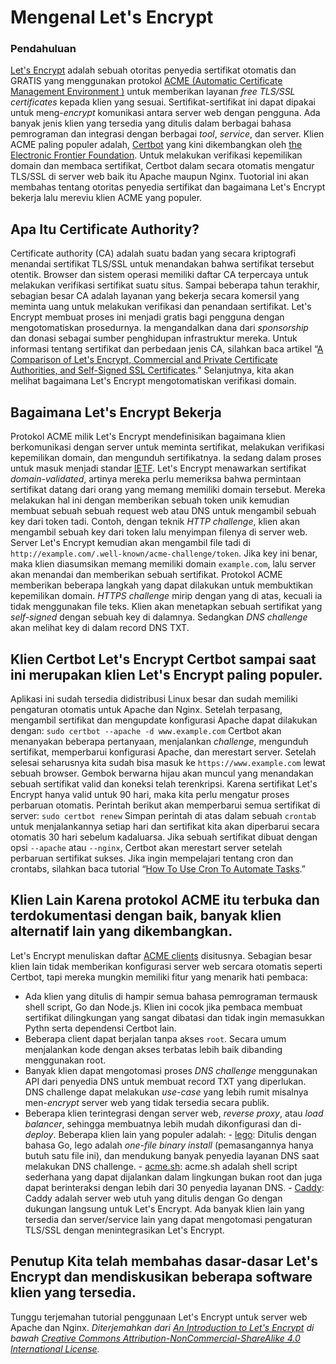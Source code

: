 # Mengenal Let's Encrypt 

### Pendahuluan 
[Let's Encrypt](https://letsencrypt.org/) adalah sebuah otoritas penyedia sertifikat otomatis dan GRATIS yang menggunakan protokol [ACME (Automatic Certificate Management Environment )](https://ietf-wg-acme.github.io/acme/draft-ietf-acme-acme.html) untuk memberikan layanan *free TLS/SSL certificates* kepada klien yang sesuai. Sertifikat-sertifikat ini dapat dipakai untuk meng-*encrypt* komunikasi antara server web dengan pengguna. Ada banyak jenis klien yang tersedia yang ditulis dalam berbagai bahasa pemrograman dan integrasi dengan berbagai *tool*, *service*, dan server. Klien ACME paling populer adalah, [Certbot](https://certbot.eff.org/) yang kini dikembangkan oleh [the Electronic Frontier Foundation](https://www.eff.org/). Untuk melakukan verifikasi kepemilikan domain dan membaca sertifikat, Certbot dalam secara otomatis mengatur TLS/SSL di server web baik itu Apache maupun Nginx. Tuotorial ini akan membahas tentang otoritas penyedia sertifikat dan bagaimana Let's Encrypt bekerja lalu mereviu klien ACME yang populer. 

## Apa Itu Certificate Authority? 
Certificate authority (CA) adalah suatu badan yang secara kriptografi menandai sertifikat TLS/SSL untuk menandakan bahwa sertifikat tersebut otentik. Browser dan sistem operasi memiliki daftar CA terpercaya untuk melakukan verifikasi sertifikat suatu situs. Sampai beberapa tahun terakhir, sebagian besar CA adalah layanan yang bekerja secara komersil yang meminta uang untuk melakukan verifikasi dan penandaan sertifikat. Let's Encrypt membuat proses ini menjadi gratis bagi pengguna dengan mengotomatiskan prosedurnya. Ia mengandalkan dana dari *sponsorship* dan donasi sebagai sumber penghidupan infrastruktur mereka. Untuk informasi tentang sertifikat dan perbedaan jenis CA, silahkan baca artikel “[A Comparison of Let's Encrypt, Commercial and Private Certificate Authorities, and Self-Signed SSL Certificates](https://www.digitalocean.com/community/tutorials/a-comparison-of-let-s-encrypt-commercial-and-private-certificate-authorities-and-self-signed-ssl-certificates).” Selanjutnya, kita akan melihat bagaimana Let's Encrypt mengotomatiskan verifikasi domain. 

## Bagaimana Let's Encrypt Bekerja 
Protokol ACME milik Let's Encrypt mendefinisikan bagaimana klien berkomunikasi dengan server untuk meminta sertifikat, melakukan verifikasi kepemilikan domain, dan mengunduh sertifikatnya. Ia sedang dalam proses untuk masuk menjadi standar [IETF](https://www.ietf.org/). Let's Encrypt menawarkan sertifikat *domain-validated*, artinya mereka perlu memeriksa bahwa permintaan sertifikat datang dari orang yang memang memiliki domain tersebut. Mereka melakukan hal ini dengan memberikan sebuah token unik kemudian membuat sebuah sebuah request web atau DNS untuk mengambil sebuah key dari token tadi. Contoh, dengan teknik *HTTP challenge*, klien akan mengambil sebuah key dari token lalu menyimpan filenya di server web. Server Let's Encrypt kemudian akan mengambil file tadi di `http://example.com/.well-known/acme-challenge/token`. Jika key ini benar, maka klien diasumsikan memang memiliki domain `example.com`, lalu server akan menandai dan memberikan sebuah sertifikat. Protokol ACME memberikan beberapa langkah yang dapat dilakukan untuk membuktikan kepemilikan domain. *HTTPS challenge* mirip dengan yang di atas, kecuali ia tidak menggunakan file teks. Klien akan menetapkan sebuah sertifikat yang *self-signed* dengan sebuah key di dalamnya. Sedangkan *DNS challenge* akan melihat key di dalam record DNS TXT. 

## Klien Certbot Let's Encrypt Certbot sampai saat ini merupakan klien Let's Encrypt paling populer. 
Aplikasi ini sudah tersedia didistribusi Linux besar dan sudah memiliki pengaturan otomatis untuk Apache dan Nginx. Setelah terpasang, mengambil sertifikat dan mengupdate konfigurasi Apache dapat dilakukan dengan: ``` sudo certbot --apache -d www.example.com ``` Certbot akan menanyakan beberapa pertanyaan, menjalankan *challenge*, mengunduh sertifikat, memperbarui konfigurasi Apache, dan merestart server. Setelah selesai seharusnya kita sudah bisa masuk ke `https://www.example.com` lewat sebuah browser. Gembok berwarna hijau akan muncul yang menandakan sebuah sertifikat valid dan koneksi telah terenkripsi. Karena sertifikat Let's Encrypt hanya valid untuk 90 hari, maka kita perlu mengatur proses perbaruan otomatis. Perintah berikut akan memperbarui semua sertifikat di server: ``` sudo certbot renew ``` Simpan perintah di atas dalam sebuah `crontab` untuk menjalankannya setiap hari dan sertifikat kita akan diperbarui secara otomatis 30 hari sebelum kadaluarsa. Jika sebuah sertifikat dibuat dengan opsi `--apache` atau `--nginx`, Certbot akan merestart server setelah perbaruan sertifikat sukses. Jika ingin mempelajari tentang cron dan crontabs, silahkan baca tutorial “[How To Use Cron To Automate Tasks](https://www.digitalocean.com/community/tutorials/how-to-use-cron-to-automate-tasks-on-a-vps).” 

## Klien Lain Karena protokol ACME itu terbuka dan terdokumentasi dengan baik, banyak klien alternatif lain yang dikembangkan. 
Let's Encrypt menuliskan daftar [ACME clients](https://letsencrypt.org/docs/client-options/) disitusnya. Sebagian besar klien lain tidak memberikan konfigurasi server web sercara otomatis seperti Certbot, tapi mereka mungkin memiliki fitur yang menarik hati pembaca: 
- Ada klien yang ditulis di hampir semua bahasa pemrograman termausk shell script, Go dan Node.js. Klien ini cocok jika pembaca membuat sertifikat dilingkungan yang sangat dibatasi dan tidak ingin memasukkan Pythn serta dependensi Certbot lain. 
- Beberapa client dapat berjalan tanpa akses `root`. Secara umum menjalankan kode dengan akses terbatas lebih baik dibanding menggunakan root. 
- Banyak klien dapat mengotomasi proses *DNS challenge* menggunakan API dari penyedia DNS untuk membuat record TXT yang diperlukan. DNS challenge dapat melakukan *use-case* yang lebih rumit misalnya men-*encrypt* server web yang tidak tersedia secara publik. 
- Beberapa klien terintegrasi dengan server web, *reverse proxy*, atau *load balancer*, sehingga membuatnya lebih mudah dikonfigurasi dan di-*deploy*. Beberapa klien lain yang populer adalah: - [lego](https://github.com/xenolf/lego): Ditulis dengan bahasa Go, lego adalah *one-file binary install* (pemasangannya hanya butuh satu file ini), dan mendukung banyak penyedia layanan DNS saat melakukan DNS challenge. - [acme.sh](https://github.com/Neilpang/acme.sh): acme.sh adalah shell script sederhana yang dapat dijalankan dalam lingkungan bukan root dan juga dapat berinteraksi dengan lebih dari 30 penyedia layanan DNS. - [Caddy](https://caddyserver.com/): Caddy adalah server web utuh yang ditulis dengan Go dengan dukungan langsung untuk Let's Encrypt. Ada banyak klien lain yang tersedia dan server/service lain yang dapat mengotomasi pengaturan TLS/SSL dengan menintegrasikan Let's Encrypt. 

## Penutup Kita telah membahas dasar-dasar Let's Encrypt dan mendiskusikan beberapa software klien yang tersedia. 
Tunggu terjemahan tutorial penggunaan Let's Encrypt untuk server web Apache dan Nginx. *Diterjemahkan dari [An Introduction to Let's Encrypt](https://www.digitalocean.com/community/tutorials/an-introduction-to-let-s-encrypt) di bawah [Creative Commons Attribution-NonCommercial-ShareAlike 4.0 International License](https://creativecommons.org/licenses/by-nc-sa/4.0/).*
